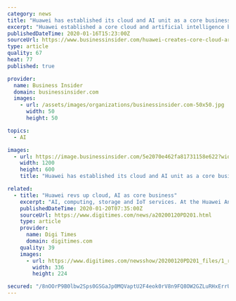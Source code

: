 ```yaml
---
category: news
title: "Huawei has established its cloud and AI unit as a core business group"
excerpt: "Huawei established a core cloud and artificial intelligence business group, signaling a focused effort to hone its AI and build up its cloud business."
publishedDateTime: 2020-01-16T15:23:00Z
sourceUrl: https://www.businessinsider.com/huawei-creates-core-cloud-artificial-intelligence-unit-2020-1
type: article
quality: 67
heat: 77
published: true

provider:
  name: Business Insider
  domain: businessinsider.com
  images:
    - url: /assets/images/organizations/businessinsider.com-50x50.jpg
      width: 50
      height: 50

topics:
  - AI

images:
  - url: https://image.businessinsider.com/5e2070e462fa81731158e622?width=1200&format=jpeg
    width: 1200
    height: 600
    title: "Huawei has established its cloud and AI unit as a core business group"

related:
  - title: "Huawei revs up cloud, AI as core business"
    excerpt: "AI, computing, storage and IoT services. At the Huawei Analyst Conference held in April 2019, its managing director Wang Tao unveiled the firm's \"Cloud Only\" strategy, aiming to integrate all of its resources, from chips and datacenters to hardware, software and computing infrastructure, to make Huawei's cloud the only full-stack service in China."
    publishedDateTime: 2020-01-20T07:35:00Z
    sourceUrl: https://www.digitimes.com/news/a20200120PD201.html
    type: article
    provider:
      name: Digi Times
      domain: digitimes.com
    quality: 39
    images:
      - url: https://www.digitimes.com/newsshow/20200120PD201_files/1_r.jpg
        width: 336
        height: 224

secured: "/8nOOrP9B0lbw2Sps0GSGaJp0MQVaptU2F4eok0rV8n9FQ8OW2GZLuRHxErrUln9tAclqjV7vJAbUBmOcSJENlOkOLhAxi0R5EH33wDXjdzonp6CcE6bRB4Uk7QGdLFwRqeqrjoQGNQxi9mzs0okWLnj/jLpEoF1KYCfWzkznJYZYrmaOLC8iCN8z3LA1W29q2WVGM/m+eBgS6qkVht6sLLNHqoIuzv76nZEXbJ4PUWM99LjFo9KLqytpJRhdpiu7/Lef3ZfL5Lwznubgavk+UZxtCeJ3zKMTf+krLOtzj98RMgFUslWkvsrk8WHDqpH2bRb82BaTQHyUcpixrxWlvWLKwpSv2YjEJEoTM5YQNUR/0Ef0Fmv7ZcPDLTgO6WGKS7WnR4aPli57NcmRZNPY6FTsoobtDqTgz99/P+fAENMkC65dMEG+nGHQnFW9NzTWDA9r6g8R9235UJiatviZA==;5q+IZ6HGyggcxPSKLqkbYg=="
---
```


